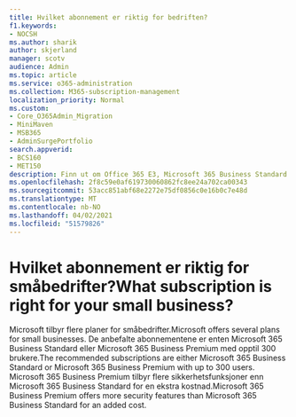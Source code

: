 ```yaml
---
title: Hvilket abonnement er riktig for bedriften?
f1.keywords:
- NOCSH
ms.author: sharik
author: skjerland
manager: scotv
audience: Admin
ms.topic: article
ms.service: o365-administration
ms.collection: M365-subscription-management
localization_priority: Normal
ms.custom:
- Core_O365Admin_Migration
- MiniMaven
- MSB365
- AdminSurgePortfolio
search.appverid:
- BCS160
- MET150
description: Finn ut om Office 365 E3, Microsoft 365 Business Standard eller Microsoft 365 Business Premium er riktig for bedriften.
ms.openlocfilehash: 2f8c59e0af619730060862fc8ee24a702ca00343
ms.sourcegitcommit: 53acc851abf68e2272e75df0856c0e16b0c7e48d
ms.translationtype: MT
ms.contentlocale: nb-NO
ms.lasthandoff: 04/02/2021
ms.locfileid: "51579826"
---
```

# <a name="what-subscription-is-right-for-your-small-business"></a><span data-ttu-id="8a0ce-103">Hvilket abonnement er riktig for småbedrifter?</span><span class="sxs-lookup"><span data-stu-id="8a0ce-103">What subscription is right for your small business?</span></span>

<span data-ttu-id="8a0ce-104">Microsoft tilbyr flere planer for småbedrifter.</span><span class="sxs-lookup"><span data-stu-id="8a0ce-104">Microsoft offers several plans for small businesses.</span></span> <span data-ttu-id="8a0ce-105">De anbefalte abonnementene er enten Microsoft 365 Business Standard eller Microsoft 365 Business Premium med opptil 300 brukere.</span><span class="sxs-lookup"><span data-stu-id="8a0ce-105">The recommended subscriptions are either Microsoft 365 Business Standard or Microsoft 365 Business Premium with up to 300 users.</span></span> <span data-ttu-id="8a0ce-106">Microsoft 365 Business Premium tilbyr flere sikkerhetsfunksjoner enn Microsoft 365 Business Standard for en ekstra kostnad.</span><span class="sxs-lookup"><span data-stu-id="8a0ce-106">Microsoft 365 Business Premium offers more security features than Microsoft 365 Business Standard for an added cost.</span></span>
